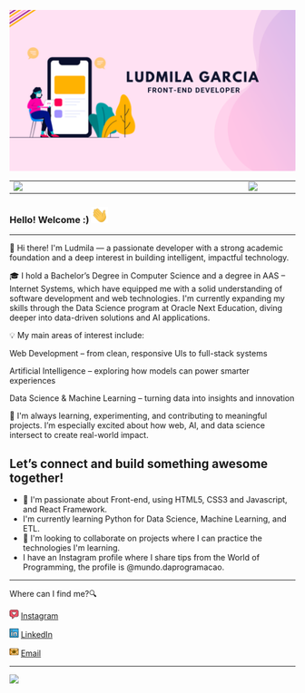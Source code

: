 ![capa github](https://github.com/Ludmila-Garcia/Ludmila-Garcia/blob/main/images/github_capa.png)  



<center>
<table>
    <tr>
        <td><img width="400px" align="left" src="https://github-readme-stats.vercel.app/api/top-langs/?username=Ludmila-Garcia&hide=html&layout=compact&theme=synthwave" /></td>
        <td><img width="495px" align="left" src="https://github-readme-stats.vercel.app/api?username=Ludmila-Garcia&theme=synthwave"/></td>
    </tr>   
</table>
</center>  


### Hello! Welcome :) <img src="https://github.com/Ludmila-Garcia/Ludmila-Garcia/blob/main/images/Hi.gif" width="30px">

---
👋 Hi there! I'm Ludmila — a passionate developer with a strong academic foundation and a deep interest in building intelligent, impactful technology.

🎓 I hold a Bachelor’s Degree in Computer Science and a degree in AAS – Internet Systems, which have equipped me with a solid understanding of software development and web technologies. I'm currently expanding my skills through the Data Science program at Oracle Next Education, diving deeper into data-driven solutions and AI applications.

💡 My main areas of interest include:

Web Development – from clean, responsive UIs to full-stack systems

Artificial Intelligence – exploring how models can power smarter experiences

Data Science & Machine Learning – turning data into insights and innovation

🌱 I'm always learning, experimenting, and contributing to meaningful projects. I’m especially excited about how web, AI, and data science intersect to create real-world impact.

Let’s connect and build something awesome together!
---

- 🌱 I'm passionate about Front-end, using HTML5, CSS3 and Javascript, and React Framework.
- I'm currently learning Python for Data Science, Machine Learning, and ETL. 
- 👯 I'm looking to collaborate on projects where I can practice the technologies I'm learning.
- I have an Instagram profile where I share tips from the World of Programming, the profile is @mundo.daprogramacao.

---
Where can I find me?:mag:  


<a href="https://www.instagram.com/mundo.daprogramacao/"><img src="https://github.com/Ludmila-Garcia/Ludmila-Garcia/blob/main/images/instagram.png" width="16"></img></a> [Instagram](https://www.instagram.com/mundo.daprogramacao)  

<a href="https://www.linkedin.com/in/ludmila-garcia-6b44abb5/"><img src="https://github.com/Ludmila-Garcia/Ludmila-Garcia/blob/main/images/linkedin.png" width="16"></img></a> [LinkedIn](https://www.linkedin.com/in/Ludmila-Garcia)  

<a href="mailto:contatoludmila44@gmail.com"><img src="https://github.com/Ludmila-Garcia/Ludmila-Garcia/blob/main/images/email.png" width="16"></img></a> [Email](mailto:contatoludmila44@gmail.com)  

---  

![](https://komarev.com/ghpvc/?username=Ludmila-Garcia&color=blue&style=flat)



<!--
**Ludmila-Garcia/Ludmila-Garcia** is a ✨ _special_ ✨ repository because its `README.md` (this file) appears on your GitHub profile.-->





